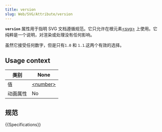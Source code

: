 ```yaml
---
title: version
slug: Web/SVG/Attribute/version
---
```


**`version`** 属性用于指明 SVG 文档遵循规范。它只允许在根元素[\<svg>](/zh-CN/docs/Web/SVG/Element/svg) 上使用。它纯粹是一个说明，对渲染或处理没有任何影响。

虽然它接受任何数字，但是只有`1.0` 和 `1.1`.这两个有效的选择。

## Usage context

| 类别     | None                                    |
| -------- | --------------------------------------- |
| 值       | [\<number>](/zh-CN/Web/SVG/Content_type#Number) |
| 动画属性 | No                                      |

## 规范

{{Specifications}}
